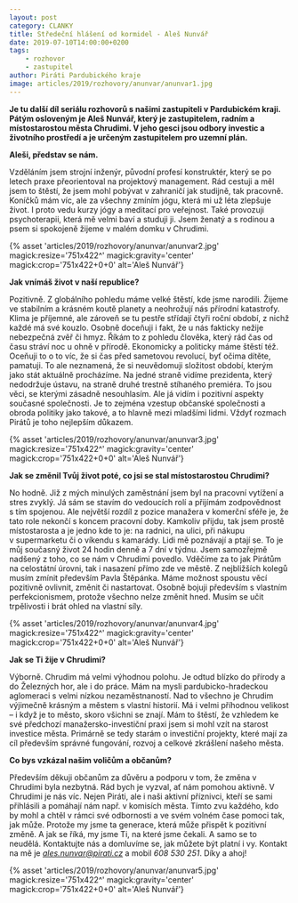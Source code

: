 ```yaml
---
layout: post
category: CLANKY
title: Středeční hlášení od kormidel - Aleš Nunvář
date: 2019-07-10T14:00:00+0200
tags: 
    - rozhovor
    - zastupitel
author: Piráti Pardubického kraje
image: articles/2019/rozhovory/anunvar/anunvar1.jpg
---
```


**Je tu další díl seriálu rozhovorů s našimi zastupiteli v Pardubickém kraji. Pátým osloveným je Aleš Nunvář, který je zastupitelem, radním a místostarostou města Chrudimi. V jeho gesci jsou odbory investic a životního prostředí a je určeným zastupitelem pro uzemní plán.**

**Aleši, představ se nám.**

Vzděláním jsem strojní inženýr, původní profesí konstruktér, který se po letech praxe přeorientoval na projektový management. Rád cestuji a měl jsem to štěstí, že jsem mohl pobývat v zahraničí jak studijně, tak pracovně. Koníčků mám víc, ale za všechny zmíním jógu, která mi už léta zlepšuje život. I proto vedu kurzy jógy a meditací pro veřejnost. Také provozuji psychoterapii, která mě velmi baví a studuji ji. Jsem ženatý a s rodinou a psem si spokojeně žijeme v malém domku v Chrudimi. 

{% asset 'articles/2019/rozhovory/anunvar/anunvar2.jpg' magick:resize='751x422^' 
magick:gravity='center' magick:crop='751x422+0+0' alt='Aleš Nunvář'}

**Jak vnímáš život v naší republice?**

Pozitivně. Z globálního pohledu máme velké štěstí, kde jsme narodili. Žijeme ve stabilním a krásném koutě planety a neohrožují nás přírodní katastrofy. Klima je příjemné, ale zároveň se tu pestře střídají čtyři roční období, z nichž každé má své kouzlo. Osobně doceňuji i fakt, že u nás fakticky nežije nebezpečná zvěř či hmyz. Říkám to z pohledu člověka, který rád čas od času stráví noc u ohně v přírodě. 
Ekonomicky a politicky máme štěstí též. Oceňuji to o to víc, že si čas před sametovou revolucí, byť očima dítěte, pamatuji. To ale neznamená, že si neuvědomuji složitost období, kterým jako stát aktuálně procházíme. Na jedné straně vidíme prezidenta, který nedodržuje ústavu, na straně druhé trestně stíhaného premiéra. To jsou věci, se kterými zásadně nesouhlasím. Ale já vidím i pozitivní aspekty současné společnosti. Je to zejména vzestup občanské společnosti a obroda politiky jako takové, a to hlavně mezi mladšími lidmi. Vždyť rozmach Pirátů je toho nejlepším důkazem.

{% asset 'articles/2019/rozhovory/anunvar/anunvar3.jpg' magick:resize='751x422^' 
magick:gravity='center' magick:crop='751x422+0+0' alt='Aleš Nunvář'}

**Jak se změnil Tvůj život poté, co jsi se stal místostarostou Chrudimi?**

No hodně. Již z mých minulých zaměstnání jsem byl na pracovní vytížení a stres zvyklý. Já sám se stavím do vedoucích rolí a přijímám zodpovědnost s tím spojenou. Ale největší rozdíl z pozice manažera v komerční sféře je, že tato role nekončí s koncem pracovní doby. Kamkoliv přijdu, tak jsem prostě místostarosta a je jedno kde to je: na radnici, na ulici, při nákupu v supermarketu či o víkendu s kamarády. Lidi mě poznávají a ptají se. To je můj současný život 24 hodin denně a 7 dní v týdnu.
Jsem samozřejmě nadšený z toho, co se nám v Chrudimi povedlo. Vděčíme za to jak Pirátům na celostátní úrovni, tak i nasazení přímo zde ve městě. Z nejbližších kolegů musím zmínit především Pavla Štěpánka. Máme možnost spoustu věcí pozitivně ovlivnit, změnit či nastartovat. Osobně bojuji především s vlastním perfekcionismem, protože všechno nelze změnit hned. Musím se učit trpělivosti i brát ohled na vlastní síly.

{% asset 'articles/2019/rozhovory/anunvar/anunvar4.jpg' magick:resize='751x422^' 
magick:gravity='center' magick:crop='751x422+0+0' alt='Aleš Nunvář'}

**Jak se Ti žije v Chrudimi?**

Výborně. Chrudim má velmi výhodnou polohu. Je odtud blízko do přírody a do Železných hor, ale i do práce. Mám na mysli pardubicko-hradeckou aglomeraci s velmi nízkou nezaměstnaností. Nad to všechno je Chrudim výjimečně krásným a městem s vlastní historií. Má i velmi příhodnou velikost – i když je to město, skoro všichni se znají. 
Mám to štěstí, že vzhledem ke své předchozí manažersko-investiční praxi jsem si mohl vzít na starost investice města. Primárně se tedy starám o investiční projekty, které mají za cíl především správné fungování, rozvoj a celkové zkrášlení našeho města.

**Co bys vzkázal našim voličům a občanům?**

Především děkuji občanům za důvěru a podporu v tom, že změna v Chrudimi byla nezbytná. Rád bych je vyzval, ať nám pomohou aktivně. V Chrudimi je nás víc. Nejen Piráti, ale i naši aktivní příznivci, kteří se sami přihlásili a pomáhají nám např. v komisích města. Tímto zvu každého, kdo by mohl a chtěl  v rámci své odbornosti a ve svém volném čase pomoci tak, jak může.
Protože my jsme ta generace, která může přispět k pozitivní změně. A jak se říká, my jsme Ti, na které jsme čekali. A samo se to neudělá. Kontaktujte nás a domluvíme se, jak můžete být platní i vy. Kontakt na mě je *ales.nunvar@pirati.cz* a mobil *608 530 251*. Díky a ahoj!

{% asset 'articles/2019/rozhovory/anunvar/anunvar5.jpg' magick:resize='751x422^' 
magick:gravity='center' magick:crop='751x422+0+0' alt='Aleš Nunvář'}
